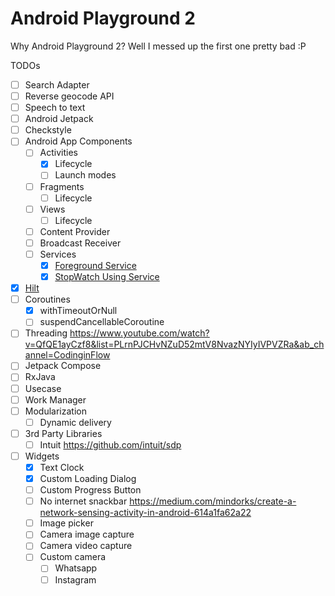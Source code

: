 # Android Playground 2
Why Android Playground 2? Well I messed up the first one pretty bad :P

TODOs
- [ ] Search Adapter
- [ ] Reverse geocode API
- [ ] Speech to text
- [ ] Android Jetpack
- [ ] Checkstyle
- [ ] Android App Components 
  - [ ] Activities
    - [x] Lifecycle
    - [ ] Launch modes
  - [ ] Fragments
    - [ ] Lifecycle
  - [ ] Views
    - [ ] Lifecycle
  - [ ] Content Provider
  - [ ] Broadcast Receiver 
  - [ ] Services
    - [x] [Foreground Service](app/src/main/java/com/sanket/androidplayground2/appcomponents/services/services/ForegroundService.kt)
    - [x] [StopWatch Using Service](app/src/main/java/com/sanket/androidplayground2/appcomponents/services/services/TimerService.kt)
- [x] [Hilt](https://github.com/vetkolisanket/Android-Playground-2/tree/master/app/src/main/java/com/sanket/androidplayground2/hilt)
- [ ] Coroutines
  - [x] withTimeoutOrNull
  - [ ] suspendCancellableCoroutine
- [ ] Threading https://www.youtube.com/watch?v=QfQE1ayCzf8&list=PLrnPJCHvNZuD52mtV8NvazNYIyIVPVZRa&ab_channel=CodinginFlow
- [ ] Jetpack Compose
- [ ] RxJava
- [ ] Usecase
- [ ] Work Manager
- [ ] Modularization
  - [ ] Dynamic delivery
- [ ] 3rd Party Libraries
  - [ ] Intuit https://github.com/intuit/sdp
- [ ] Widgets
  - [x] Text Clock
  - [x] Custom Loading Dialog
  - [ ] Custom Progress Button
  - [ ] No internet snackbar https://medium.com/mindorks/create-a-network-sensing-activity-in-android-614a1fa62a22
  - [ ] Image picker
  - [ ] Camera image capture
  - [ ] Camera video capture
  - [ ] Custom camera
    - [ ] Whatsapp
    - [ ] Instagram
